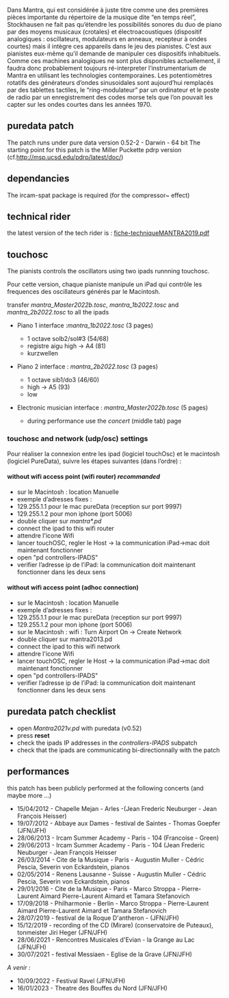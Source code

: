 Dans Mantra, qui est considérée à juste titre comme une des premières pièces importante du répertoire de la musique dite “en temps réel”, Stockhausen ne fait pas qu’étendre les possibilités sonores du duo de piano par des moyens musicaux (crotales) et électroacoustiques (dispositif analogiques : oscillateurs, modulateurs en anneaux, recepteur à ondes courtes) mais il intègre ces appareils dans le jeu des pianistes. C’est aux pianistes eux-même qu’il demande de manipuler ces dispositifs inhabituels. Comme ces machines analogiques ne sont plus disponibles actuellement, il faudra donc probablement toujours ré-interpreter l’instrumentarium de Mantra en utilisant les technologies contemporaines. Les potentiomètres rotatifs des générateurs d’ondes sinusoidales sont aujourd’hui remplacés par des tablettes tactiles, le “ring-modulateur” par un ordinateur et le poste de radio par un enregistrement des codes morse tels que l’on pouvait les capter sur les ondes courtes dans les années 1970.


## puredata patch
The patch runs under pure data version 0.52-2 - Darwin - 64 bit
The starting point for this patch is the Miller Puckette pdrp version (cf.http://msp.ucsd.edu/pdrp/latest/doc/)

## dependancies
The ircam-spat package is required (for the compressor~ effect)

## technical rider
the latest version of the tech rider is :
[fiche-techniqueMANTRA2019.pdf](https://github.com/slemouton/mantra2021/blob/master/Mantra-doc/fiche-techniqueMANTRA2019.pdf)

## touchosc

The pianists controls the oscillators using two ipads runnning touchosc.

Pour cette version, chaque pianiste manipule un iPad qui contrôle les frequences des oscillateurs générés par le Macintosh.

transfer *mantra_Master2022b.tosc*,  *mantra_1b2022.tosc* and *mantra_2b2022.tosc* to all the ipads

- Piano 1 interface :*mantra_1b2022.tosc* (3 pages)

    - 1 octave solb2/sol#3 (54/68)
    - registre aigu high -> A4 (81)	
    - kurzwellen

- Piano 2 interface : *mantra_2b2022.tosc* (3 pages)

    - 1 octave sib1/do3 (46/60)
    - high -> A5 (93)
    - low

- Electronic musician interface : *mantra_Master2022b.tosc* (5 pages)

    - during performance use the *concert* (middle tab) page

### touchosc and network (udp/osc) settings
Pour réaliser la connexion entre les ipad (logiciel touchOsc) et le macintosh (logiciel PureData), suivre les étapes suivantes (dans l’ordre) :

#### without wifi access point (wifi router) *recommanded*

* sur le Macintosh : location Manuelle
* exemple d’adresses fixes : 
* 129.255.1.1 pour le mac pureData (reception sur port 9997)
* 129.255.1.2 pour mon iphone (port 5006)
* double cliquer sur _mantra*.pd_
* connect the ipad to this wifi router
* attendre l'icone Wifi 
* lancer touchOSC, regler le Host -> la communication iPad->mac doit maintenant fonctionner
* open "pd controllers-IPADS" 
* verifier l’adresse ip de l’iPad: la communication doit maintenant fonctionner dans les deux sens

#### without wifi access point (adhoc connection)

* sur le Macintosh : location Manuelle
* exemple d’adresses fixes : 
* 129.255.1.1 pour le mac pureData (reception sur port 9997)
* 129.255.1.2 pour mon iphone (port 5006)
* sur le Macintosh : wifi : Turn Airport On -> Create Network
* double cliquer sur mantra2013.pd
* connect the ipad to this wifi network
* attendre l'icone Wifi 
* lancer touchOSC, regler le Host -> la communication iPad->mac doit maintenant fonctionner
* open "pd controllers-IPADS" 
* verifier l’adresse ip de l’iPad: la communication doit maintenant fonctionner dans les deux sens

## puredata patch checklist
- open *Mantra2021v.pd* with puredata (v0.52)
- press **reset**
- check the ipads IP addresses in the *controllers-IPADS* subpatch
- check that the ipads are communicating bi-directionnally with the patch

## performances
this patch has been publicly performed at the following concerts (and maybe more ...)

- 15/04/2012 - Chapelle Mejan - Arles -(Jean Frederic Neuburger - Jean François Heisser)
- 19/07/2012 - Abbaye aux Dames - festival de Saintes - Thomas Goepfer (JFN/JFH)
- 28/06/2013 - Ircam Summer Academy - Paris - 104 (Francoise - Green)
- 29/06/2013 - Ircam Summer Academy - Paris - 104 (Jean Frederic Neuburger - Jean François Heisser
- 26/03/2014 - Cite de la Musique - Paris - Augustin Muller - Cédric Pescia, Severin von Eckardstein, pianos
- 02/05/2014 - Renens Lausanne - Suisse - Augustin Muller - Cédric Pescia, Severin von Eckardstein, pianos
- 29/01/2016 - Cite de la Musique - Paris - Marco Stroppa - Pierre-Laurent Aimard  Pierre-Laurent Aimard et Tamara Stefanovich
- 17/09/2018 - Philharmonie - Berlin - Marco Stroppa - Pierre-Laurent Aimard  Pierre-Laurent Aimard et Tamara Stefanovich
- 28/07/2019 - festival de la Roque D'antheron - (JFN/JFH)
- 15/12/2019 - recording of the CD (Mirare) (conservatoire de Puteaux), tonmeister Jiri Heger (JFN/JFH)
- 28/06/2021 - Rencontres Musicales d'Evian - la Grange au Lac (JFN/JFH)
- 30/07/2021 - festival Messiaen - Eglise de la Grave (JFN/JFH)

*A venir :*

- 10/09/2022 - Festival Ravel (JFN/JFH)
- 16/01/2023 - Theatre des Bouffes du Nord (JFN/JFH)
